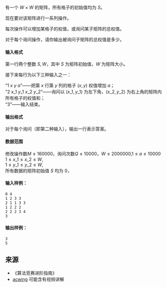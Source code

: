有一个 $W \times W$ 的矩阵，所有格子的初始值均为 $S$。

现在要对该矩阵进行一系列操作。

每次操作可以增加某格子的权值，或询问某子矩阵的总权值。

对于每个询问操作，请你输出被询问子矩阵的总权值是多少。

#### 输入格式

第一行两个整数 $S,W$，其中 $S$ 为矩阵初始值，$W$ 为矩阵大小。

接下来每行为以下三种输入之一：

“$1\ x\ y\ a$”——把第 $x$ 行第 $y$ 列的格子 $(x,y)$ 权值增加 $a$；  
“$2\ x\_1\ y\_1\ x\_2\ y\_2$”——询问以 $(x\_1,y\_1)$ 为左下角，$(x\_2,y\_2)$ 为右上角的矩阵内所有格子的权值和；  
“$3$”——输入结束。

#### 输出格式

对于每个询问（即第二种输入），输出一行表示答案。

#### 数据范围

修改操作数$M \le 160000$，询问次数$Q \le 10000$，$W \le 2000000$,$1 \le a \le 10000$  
$1 \le x\_1 \le x\_2 \le W$,  
$1 \le y\_1 \le y\_2 \le W$,  
所有数据的矩阵初始值 $S$ 均为 $0$，

#### 输入样例：

```
0 4
1 2 3 3
2 1 1 3 3
1 2 2 2
2 2 2 3 4
3
```

#### 输出样例：

```
3
5
```

## 来源 
- 《算法竞赛进阶指南》
- [acwing](https://www.acwing.com/problem/content/269/) 可能含有视频讲解